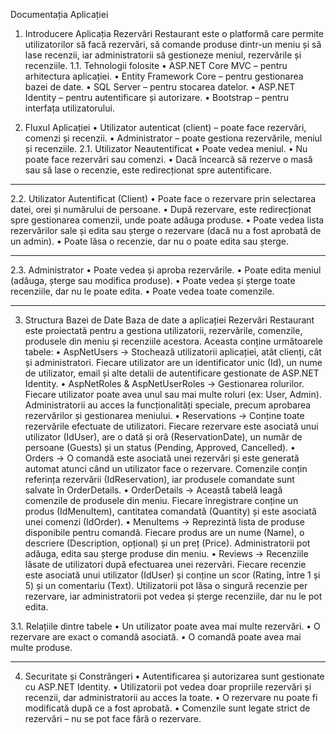 Documentația Aplicației
1. Introducere
Aplicația Rezervări Restaurant este o platformă care permite utilizatorilor să facă rezervări, să comande produse dintr-un meniu și să lase recenzii, iar administratorii să gestioneze meniul, rezervările și recenziile.
1.1. Tehnologii folosite
•	ASP.NET Core MVC – pentru arhitectura aplicației.
•	Entity Framework Core – pentru gestionarea bazei de date.
•	SQL Server – pentru stocarea datelor.
•	ASP.NET Identity – pentru autentificare și autorizare.
•	Bootstrap – pentru interfața utilizatorului.

2. Fluxul Aplicației
•	Utilizator autenticat (client) – poate face rezervări, comenzi și recenzii.
•	Administrator – poate gestiona rezervările, meniul și recenziile.
2.1. Utilizator Neautentificat
•	Poate vedea meniul.
•	Nu poate face rezervări sau comenzi.
•	Dacă încearcă să rezerve o masă sau să lase o recenzie, este redirecționat spre autentificare.
 ________________________________________
2.2. Utilizator Autentificat (Client)
•	Poate face o rezervare prin selectarea datei, orei și numărului de persoane.
•	După rezervare, este redirecționat spre gestionarea comenzii, unde poate adăuga produse.
•	Poate vedea lista rezervărilor sale și edita sau șterge o rezervare (dacă nu a fost aprobată de un admin).
•	Poate lăsa o recenzie, dar nu o poate edita sau șterge.
________________________________________

2.3. Administrator
•	Poate vedea și aproba rezervările.
•	Poate edita meniul (adăuga, șterge sau modifica produse).
•	Poate vedea și șterge toate recenziile, dar nu le poate edita.
•	Poate vedea toate comenzile.
 ________________________________________
3. Structura Bazei de Date
Baza de date a aplicației Rezervări Restaurant este proiectată pentru a gestiona utilizatorii, rezervările, comenzile, produsele din meniu și recenziile acestora. Aceasta conține următoarele tabele:
•	AspNetUsers → Stochează utilizatorii aplicației, atât clienți, cât și administratori. Fiecare utilizator are un identificator unic (Id), un nume de utilizator, email și alte detalii de autentificare gestionate de ASP.NET Identity.
•	AspNetRoles & AspNetUserRoles → Gestionarea rolurilor. Fiecare utilizator poate avea unul sau mai multe roluri (ex: User, Admin). Administratorii au acces la funcționalități speciale, precum aprobarea rezervărilor și gestionarea meniului.
•	Reservations → Conține toate rezervările efectuate de utilizatori. Fiecare rezervare este asociată unui utilizator (IdUser), are o dată și oră (ReservationDate), un număr de persoane (Guests) și un status (Pending, Approved, Cancelled).
•	Orders → O comandă este asociată unei rezervări și este generată automat atunci când un utilizator face o rezervare. Comenzile conțin referința rezervării (IdReservation), iar produsele comandate sunt salvate în OrderDetails.
•	OrderDetails → Această tabelă leagă comenzile de produsele din meniu. Fiecare înregistrare conține un produs (IdMenuItem), cantitatea comandată (Quantity) și este asociată unei comenzi (IdOrder).
•	MenuItems → Reprezintă lista de produse disponibile pentru comandă. Fiecare produs are un nume (Name), o descriere (Description, opțional) și un preț (Price). Administratorii pot adăuga, edita sau șterge produse din meniu.
•	Reviews → Recenziile lăsate de utilizatori după efectuarea unei rezervări. Fiecare recenzie este asociată unui utilizator (IdUser) și conține un scor (Rating, între 1 și 5) și un comentariu (Text). Utilizatorii pot lăsa o singură recenzie per rezervare, iar administratorii pot vedea și șterge recenziile, dar nu le pot edita.
 
3.1. Relațiile dintre tabele
•	Un utilizator poate avea mai multe rezervări.
•	 O rezervare are exact o comandă asociată.
•	 O comandă poate avea mai multe produse.
________________________________________
4. Securitate și Constrângeri
•	Autentificarea și autorizarea sunt gestionate cu ASP.NET Identity.
•	Utilizatorii pot vedea doar propriile rezervări și recenzii, dar administratorii au acces la toate.
•	O rezervare nu poate fi modificată după ce a fost aprobată.
•	Comenzile sunt legate strict de rezervări – nu se pot face fără o rezervare.
 
